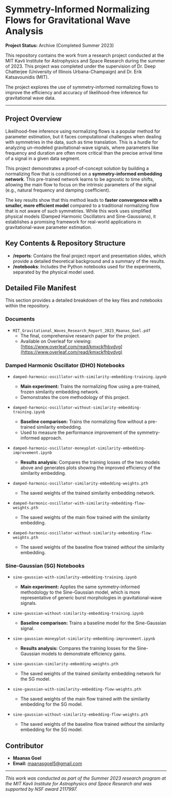 # Symmetry-Informed Normalizing Flows for Gravitational Wave Analysis

**Project Status:** Archive (Completed Summer 2023)

This repository contains the work from a research project conducted at the MIT Kavli Institute for Astrophysics and Space Research during the summer of 2023. This project was completed under the supervision of Dr. Deep Chatterjee (University of Illinois Urbana-Champaign) and Dr. Erik Katsavounidis (MIT).

The project explores the use of symmetry-informed normalizing flows to improve the efficiency and accuracy of likelihood-free inference for gravitational wave data.

---

## Project Overview

Likelihood-free inference using normalizing flows is a popular method for parameter estimation, but it faces computational challenges when dealing with symmetries in the data, such as time translation. This is a hurdle for analyzing un-modeled gravitational-wave signals, where parameters like frequency and duration are often more critical than the precise arrival time of a signal in a given data segment.

This project demonstrates a proof-of-concept solution by building a normalizing flow that is conditioned on a **symmetry-informed embedding network**. This pre-trained network learns to be agnostic to time shifts, allowing the main flow to focus on the intrinsic parameters of the signal (e.g., natural frequency and damping coefficient).

The key results show that this method leads to **faster convergence with a smaller, more efficient model** compared to a traditional normalizing flow that is not aware of such symmetries. While this work uses simplified physical models (Damped Harmonic Oscillators and Sine-Gaussians), it establishes a promising framework for real-world applications in gravitational-wave parameter estimation.

## Key Contents & Repository Structure

-   **/reports**: Contains the final project report and presentation slides, which provide a detailed theoretical background and a summary of the results.
-   **/notebooks**: Includes the Python notebooks used for the experiments, separated by the physical model used.

## Detailed File Manifest

This section provides a detailed breakdown of the key files and notebooks within the repository.

### Documents

-   `MIT_Gravitational_Waves_Research_Report_2023_Maanas_Goel.pdf`
    -   The final, comprehensive research paper for the project.
    -   Available on Overleaf for viewing: [https://www.overleaf.com/read/kmxckfhbvdvg](https://www.overleaf.com/read/kmxckfhbvdvg)

### Damped Harmonic Oscillator (DHO) Notebooks

-   `damped-harmonic-oscillator-with-similarity-embedding-training.ipynb`
    -   **Main experiment:** Trains the normalizing flow using a pre-trained, frozen similarity embedding network.
    -   Demonstrates the core methodology of this project.

-   `damped-harmonic-oscillator-without-similarity-embedding-training.ipynb`
    -   **Baseline comparison:** Trains the normalizing flow without a pre-trained similarity embedding.
    -   Used to measure the performance improvement of the symmetry-informed approach.

-   `damped-harmonic-oscillator-moneyplot-similarity-embedding-improvement.ipynb`
    -   **Results analysis:** Compares the training losses of the two models above and generates plots showing the improved efficiency of the similarity embedding.

-   `damped-harmonic-oscillator-similarity-embedding-weights.pth`
    -   The saved weights of the trained similarity embedding network.

-   `damped-harmonic-oscillator-with-similarity-embedding-flow-weights.pth`
    -   The saved weights of the main flow trained *with* the similarity embedding.

-   `damped-harmonic-oscillator-without-similarity-embedding-flow-weights.pth`
    -   The saved weights of the baseline flow trained *without* the similarity embedding.

### Sine-Gaussian (SG) Notebooks

-   `sine-gaussian-with-similarity-embedding-training.ipynb`
    -   **Main experiment:** Applies the same symmetry-informed methodology to the Sine-Gaussian model, which is more representative of generic burst morphologies in gravitational-wave signals.

-   `sine-gaussian-without-similarity-embedding-training.ipynb`
    -   **Baseline comparison:** Trains a baseline model for the Sine-Gaussian signal.

-   `sine-gaussian-moneyplot-similarity-embedding-improvement.ipynb`
    -   **Results analysis:** Compares the training losses for the Sine-Gaussian models to demonstrate efficiency gains.

-   `sine-gaussian-similarity-embedding-weights.pth`
    -   The saved weights of the trained similarity embedding network for the SG model.

-   `sine-gaussian-with-similarity-embedding-flow-weights.pth`
    -   The saved weights of the main flow trained *with* the similarity embedding for the SG model.

-   `sine-gaussian-without-similarity-embedding-flow-weights.pth`
    -   The saved weights of the baseline flow trained *without* the similarity embedding for the SG model.

## Contributor

-   **Maanas Goel**
-   **Email:** [maanasgoel5@gmail.com](mailto:maanasgoel5@gmail.com)

---

*This work was conducted as part of the Summer 2023 research program at the MIT Kavli Institute for Astrophysics and Space Research and was supported by NSF award 2117997.*
